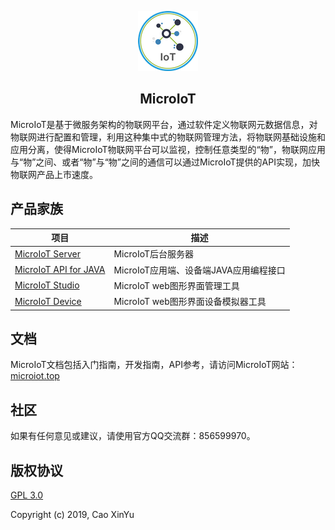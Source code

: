 <p align="center"><img src="https://github.com/MicroIoT/website/blob/master/src/statics/icons/favicon-96x96.png" alt="Logo"></p>
<h2 align="center">MicroIoT</h2>
MicroIoT是基于微服务架构的物联网平台，通过软件定义物联网元数据信息，对物联网进行配置和管理，利用这种集中式的物联网管理方法，将物联网基础设施和应用分离，使得MicroIoT物联网平台可以监视，控制任意类型的“物”，物联网应用与“物”之间、或者“物”与“物”之间的通信可以通过MicroIoT提供的API实现，加快物联网产品上市速度。

## 产品家族

| 项目                                                        | 描述                                   |
| ----------------------------------------------------------- | -------------------------------------- |
| [MicroIoT Server](https://github.com/MicroIoT/iotplatform)  | MicroIoT后台服务器                     |
| [MicroIoT API for JAVA](https://github.com/MicroIoT/iotapi) | MicroIoT应用端、设备端JAVA应用编程接口 |
| [MicroIoT Studio](https://github.com/MicroIoT/studio)       | MicroIoT web图形界面管理工具           |
| [MicroIoT Device](https://github.com/MicroIoT/device)       | MicroIoT web图形界面设备模拟器工具     |

## 文档

MicroIoT文档包括入门指南，开发指南，API参考，请访问MicroIoT网站：[microiot.top](https://www.microiot.top)

## 社区

如果有任何意见或建议，请使用官方QQ交流群：856599970。

## 版权协议

[GPL 3.0](https://opensource.org/licenses/GPL-3.0)

Copyright (c) 2019, Cao XinYu


